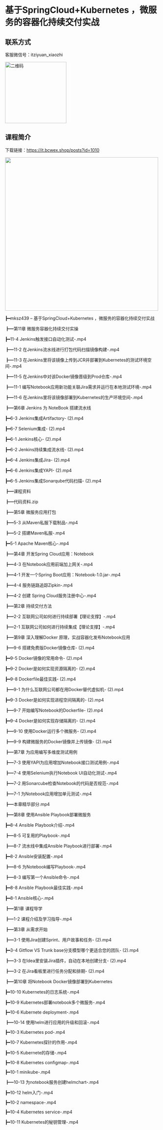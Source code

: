 # 基于SpringCloud+Kubernetes ，微服务的容器化持续交付实战

## 联系方式

客服微信号：itziyuan_xiaozhi

<img src="https://ziyuanyun.oss-cn-guangzhou.aliyuncs.com/common/20240614073449/666b82192834a.jpg" width="200" height="200" alt="二维码">

## 课程简介

下载链接：https://it.bcwex.shop/posts?id=1010

<img src="https://ziyuanyun.oss-cn-guangzhou.aliyuncs.com/yun/20240515153553/664465d9dae0a.jpg" width="500" alt="">

  ┣━mksz439 &#8211; 基于SpringCloud+Kubernetes ，微服务的容器化持续交付实战

 ┣━第11章 微服务容器化持续交付实操

 ┣━11-4 Jenkins触发接口自动化测试-.mp4

 ┣━11-2 在Jenkins流水线进行打包代码扫描镜像构建-.mp4

 ┣━11-3 在Jenkins里将该镜像上传到JCR并部署到Kubernetes的测试环境空间-.mp4

 ┣━11-5 在Jenkins中对该Docker镜像晋级到Prod仓库-.mp4

 ┣━11-1 编写Notebook应用新功能关联Jira需求并运行在本地测试环境-.mp4

 ┣━11-6 在Jenkins里将该镜像部署到Kubernetes的生产环境空间-.mp4

 ┣━第6章 Jenkins 为 NoteBook 搭建流水线

 ┣━6-3 Jenkins集成Artifactory- (2).mp4

 ┣━6-7 Selenium集成- (2).mp4

 ┣━6-1 Jenkins核心- (2).mp4

 ┣━6-2 Jenkins持续集成流水线- (2).mp4

 ┣━6-4 Jenkins集成Jira- (2).mp4

 ┣━6-6 Jenkins集成YAPI- (2).mp4

 ┣━6-5 Jenkins集成Sonarqube代码扫描- (2).mp4

 ┣━课程资料

 ┣━代码资料.zip

 ┣━第5章 微服务应用打包

 ┣━5-3 从Maven私服下载制品-.mp4

 ┣━5-2 搭建Maven私服-.mp4

 ┣━5-1 Apache Maven核心-.mp4

 ┣━第4章 开发Spring Cloud应用：Notebook

 ┣━4-3 在Notebook应用前端加上网关-.mp4

 ┣━4-1 开发一个Spring Boot应用：Notebook-1.0.jar-.mp4

 ┣━4-4 服务链路追踪Zipkin-.mp4

 ┣━4-2 创建 Spring Cloud服务注册中心-.mp4

 ┣━第2章 持续交付方法

 ┣━2-2 互联网公司如何进行持续部署【理论支撑】-.mp4

 ┣━2-1 互联网公司如何进行持续集成【理论支撑】-.mp4

 ┣━第9章 深入理解Docker 原理，实战容器化发布Notebook应用

 ┣━9-6 搭建免费版Docker镜像仓库- (2).mp4

 ┣━9-5 Docker镜像的常用命令- (2).mp4

 ┣━9-2 Docker是如何实现资源隔离的- (2).mp4

 ┣━9-8 Dockerfile最佳实践- (2).mp4

 ┣━9-1 为什么互联网公司都在用Docker替代虚拟机- (2).mp4

 ┣━9-3 Docker是如何实现进程空间隔离的- (2).mp4

 ┣━9-7 开始编写Notebook的Dockerfile- (2).mp4

 ┣━9-4 Docker是如何实现存储隔离的- (2).mp4

 ┣━9-10 使用Docker运行多个微服务- (2).mp4

 ┣━9-9 构建微服务的Docker镜像并上传镜像- (2).mp4

 ┣━第7章 为应用编写多维度测试用例

 ┣━7-3 使用YAPI为应用增加Notebook接口测试用例-.mp4

 ┣━7-4 使用Selenium执行Notebook UI自动化测试-.mp4

 ┣━7-2 用Sonarcube检查Notebook的代码是否规范-.mp4

 ┣━7-1 为Notebook应用增加单元测试-.mp4

 ┣━本章精华部分.mp4

 ┣━第8章 使用Ansible Playbook部署微服务

 ┣━8-4 Ansible Playbook介绍-.mp4

 ┣━8-5 可复用的Playbook-.mp4

 ┣━8-7 流水线中集成Ansible Playbook进行部署-.mp4

 ┣━8-2 Ansible安装配置-.mp4

 ┣━8-6 为Notebook编写Playbook-.mp4

 ┣━8-3 编写第一个Ansible命令-.mp4

 ┣━8-8 Ansible Playbook最佳实践-.mp4

 ┣━8-1 Ansible核心-.mp4

 ┣━第1章 课程导学

 ┣━1-2 课程介绍及学习指导-.mp4

 ┣━第3章 从需求开始

 ┣━3-1 使用Jira创建Sprint、用户故事和任务- (2).mp4

 ┣━3-4 Gitflow VS Trunk base分支模型哪个更适合您的团队- (2).mp4

 ┣━3-3 在Idea里安装Jira插件，自动在本地创建分支- (2).mp4

 ┣━3-2 在Jira看板里进行任务分配和排期- (2).mp4

 ┣━第10章 将Notebook Docker镜像部署到Kubernetes

 ┣━10-10 Kubernetes的日志系统-.mp4

 ┣━10-9 Kubernetes部署notebook多个微服务-.mp4

 ┣━10-6 Kubernete deployment-.mp4

 ┣━10-14 使用helm进行应用的升级和回滚-.mp4

 ┣━10-3 Kubernetes pod-.mp4

 ┣━10-7 Kubernetes探针的作用-.mp4

 ┣━10-5 Kubernete的存储-.mp4

 ┣━10-8 Kubernetes configmap-.mp4

 ┣━10-1 minikube-.mp4

 ┣━10-13 为notebook服务创建helmchart-.mp4

 ┣━10-12 helm入门-.mp4

 ┣━10-2 namespace-.mp4

 ┣━10-4 Kubernetes service-.mp4

 ┣━10-11 Kubernetes的秘钥管理-.mp4

  